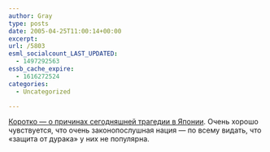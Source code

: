 ```yaml
---
author: Gray
type: posts
date: 2005-04-25T11:00:14+00:00
excerpt:
url: /5803
esml_socialcount_LAST_UPDATED:
  - 1497292563
essb_cache_expire:
  - 1616272524
categories:
  - Uncategorized

---
```








[Коротко &#8212; о причинах сегодняшней трагедии в Японии][1]. Очень хорошо чувствуется, что очень законопослушная нация &#8212; по всему видать, что &#171;защита от дурака&#187; у них не популярна.

 [1]: http://www.livejournal.com/users/drugoi/1331816.html?thread=23947112#t23947112
